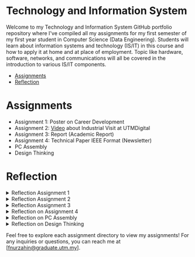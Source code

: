 # Technology and Information System
Welcome to my Technology and Information System GitHub portfolio repository where I've compiled all my assignments for my first semester of my first year student in Computer Science (Data Engineering). Students will learn about information systems and technology (IS/IT) in this course and how to apply it at home and at place of employment. Topic like hardware, software, networks, and communications will all be covered in the introduction to various IS/IT components.

- [Assignments](#assignments)
- [Reflection](#reflection)


# Assignments
- Assignment 1: Poster on Career Development
- Assignment 2: [Video](https://drive.google.com/file/d/1Q4qsLHHTpY77xGSqLDSRzS9mYXmF-vMT/view?usp=drivesd) about Industrial Visit at UTMDigital
- Assignment 3: Report (Academic Report)
- Assignment 4: Technical Paper IEEE Format (Newsletter)
- PC Assembly
- Design Thinking

# Reflection 
<details> 
<summary>Reflection Assignment 1</summary>
I discovered how applications like GitHub and LinkedIn are very crucial for students to showcase their skills to secure a job. Additionally, I considered joining activities related to our field offer lots of experience and knowledge for strenghtening leadership and improving teamwork. Furthermore, I think ICT is essential in industry for building innovation, efficiency, security, and competitiveness. It gives people the power to
significantly alter how businesses run and engage with their clients. Moreover, I determined to set a clear goals for my future. As I gaining my experience, creating portfolios showcasing my work, projects, and achievements is necessary for me to achieve my goal. Plus, building networks as much as I can by joining online communities and doing a good work while doing assignments. On top of that, I aim to secure a better jobs and will use my internship experience wisely.
</details>
<details>
<summary>Reflection Assignment 2</summary>
Going to UTMDigital was really cool. I discovered how well working teams use technologies for many tasks there. The fact that workers at UTMDigital are constantly learning new things highlighted me that learning never ends in the classroom. I also saw how what we learn in class is used in real jobs, which was pretty awesome. It was similar to getting a little glimpse at how what we study in class are truly benefit the workplace.
</details>
<details>
<summary>Reflection Assignment 3</summary>
I aim to become an expert in sophisticated data engineering concepts and advance my programming abilities as a data engineering student in order to be a system developer. I will ensure myself to actively pursue professional opportunities and internships that provide worthwhile knowledge and stay up to date on industry developments with an ongoing education. Furthermore, I will focus on creating a healthy professional network and cultivating my soft skills to match my technical qualities within the rapidly evolving field of data engineering.
</details>
<details>
<summary>Reflection on Assignment 4</summary>
The visit at both Petronas and Huawei was not merely a tour of facilities but an eye-opening exploration of a revolution. All the representatives from both companies discussed and revealed the ongoing efforts to deploy cutting-edge technologies including 5G networks, overall cloud storage, and advanced networking and communication systems in order to meet the evolving demands of a digital society. Being able to learn about the things that operates in the background of our lives deepened the appreciation we have towards the world that we live in today.  
</details>
<details>
<summary>Reflection on PC Assembly</summary>
Participating in the PC assembly task was especially fulfilling since it allowed me to utilise my hardware knowledge. I focused on the accuracy of the details of components so that the position is not wrong when it is put back. It helped me understand how different pieces fit together and why each part is important. I became careful and cautious with some components because they were breakable and might not be restored if they fell. Apart from that, team working and finding guidance from experienced people are crucial, similar to when I completed my assignments.  
</details>
<details>
<summary>Reflection on Design Thinking</summary>
I am inspired to join the technology industry as a data scientist or data analyst. My goal is to use data analyst skills to help organisations and technology advancement by coming up with intelligent solutions. Design thinking provides five unique methods that help designers to solve issues. I can also detect customer difficulties more effectively thanks to design thinking. I hope to improve my potential by using the knowledge I've gained during my profession, especially by using the Design Thinking methods.
</details>

Feel free to explore each assignment directory to view my assignments!
For any inquiries or questions, you can reach me at [fnurzahin@graduate.utm.my].
